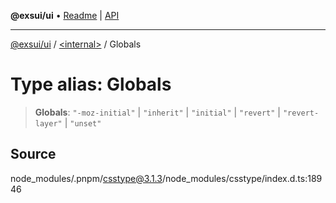 **@exsui/ui** • [Readme](../../README.md) \| [API](../../globals.md)

***

[@exsui/ui](../../README.md) / [\<internal\>](../README.md) / Globals

# Type alias: Globals

> **Globals**: `"-moz-initial"` \| `"inherit"` \| `"initial"` \| `"revert"` \| `"revert-layer"` \| `"unset"`

## Source

node\_modules/.pnpm/csstype@3.1.3/node\_modules/csstype/index.d.ts:18946
